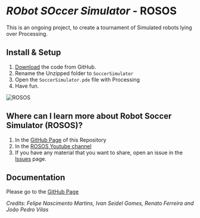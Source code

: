# *RObot SOccer Simulator* - ROSOS
This is an ongoing project, to create a tournament of Simulated robots lying over Processing.

## Install & Setup
1. [Download](https://github.com/ivanseidel/Robot-Soccer-Simulator/archive/master.zip) the code from GitHub.
2. Rename the Unzipped folder to `SoccerSimulator`
3. Open the `SoccerSimulator.pde` file with Processing
4. Have fun.

![ROSOS](https://raw.githubusercontent.com/ivanseidel/Robot-Soccer-Simulator/master/images/window.png "ROSOS")

## Where can I learn more about Robot Soccer Simulator (ROSOS)?
1. In the [GitHub Page](http://ivanseidel.github.io/Robot-Soccer-Simulator) of this Repository
2. In the [ROSOS Youtube channel](https://www.youtube.com/channel/UCZekRTPIwhe56lbicQpO-vg)
3. If you have any material that you want to share, open an issue in the [Issues](https://github.com/ivanseidel/Robot-Soccer-Simulator/issues) page.

## Documentation
Please go to the [GitHub Page](http://ivanseidel.github.io/Robot-Soccer-Simulator)

*Credits: Felipe Nascimento Martins, Ivan Seidel Gomes, Renato Ferreira and João Pedro Vilas*